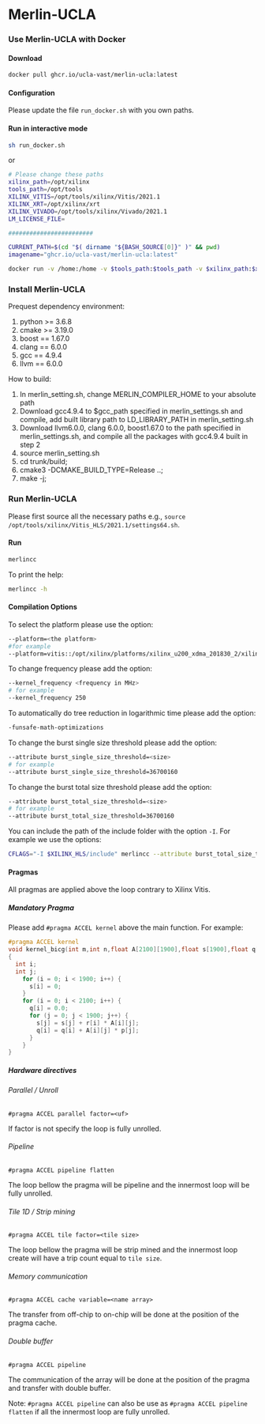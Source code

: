 # Merlin-UCLA

### Use Merlin-UCLA with Docker

#### Download 
```sh
docker pull ghcr.io/ucla-vast/merlin-ucla:latest
```

#### Configuration

Please update the file `run_docker.sh` with you own paths.

#### Run in interactive mode

```sh
sh run_docker.sh
```
or

```sh
# Please change these paths
xilinx_path=/opt/xilinx
tools_path=/opt/tools
XILINX_VITIS=/opt/tools/xilinx/Vitis/2021.1
XILINX_XRT=/opt/xilinx/xrt
XILINX_VIVADO=/opt/tools/xilinx/Vivado/2021.1
LM_LICENSE_FILE=

########################

CURRENT_PATH=$(cd "$( dirname "${BASH_SOURCE[0]}" )" && pwd)
imagename="ghcr.io/ucla-vast/merlin-ucla:latest"

docker run -v /home:/home -v $tools_path:$tools_path -v $xilinx_path:$xilinx_path -e XILINX_VITIS=$XILINX_VITIS -e XILINX_XRT=$XILINX_XRT -e XILINX_VIVADO=$XILINX_VIVADO -e LM_LICENSE_FILE=$LM_LICENSE_FILE -w="$CURRENT_PATH" -it "$imagename"
```

### Install Merlin-UCLA

Prequest dependency environment:
1. python >= 3.6.8
2. cmake >= 3.19.0
3. boost == 1.67.0
4. clang == 6.0.0
5. gcc == 4.9.4
6. llvm == 6.0.0


How to build:
1. In merlin_setting.sh, change MERLIN_COMPILER_HOME to your absolute path
2. Download gcc4.9.4 to $gcc_path specified in merlin_settings.sh and compile, add built library path to LD_LIBRARY_PATH in merlin_setting.sh
3. Download llvm6.0.0, clang 6.0.0, boost1.67.0 to the path specified in merlin_settings.sh, and compile all the packages with gcc4.9.4 built in step 2
4. source merlin_setting.sh
5. cd trunk/build;
6. cmake3 -DCMAKE_BUILD_TYPE=Release ..;
7. make -j;

### Run Merlin-UCLA

Please first source all the necessary paths e.g., `source /opt/tools/xilinx/Vitis_HLS/2021.1/settings64.sh`.

#### Run

```sh
merlincc
```

To print the help:

```sh
merlincc -h
```

#### Compilation Options

To select the platform please use the option:

```sh
--platform=<the platform>
#for example
--platform=vitis::/opt/xilinx/platforms/xilinx_u200_xdma_201830_2/xilinx_u200_xdma_201830_2.xpfm  
```

To change frequency please add the option:

```sh
--kernel_frequency <frequency in MHz>
# for example
--kernel_frequency 250
```

To automatically do tree reduction in logarithmic time please add the option:
```sh
-funsafe-math-optimizations
```

To change the burst single size threshold please add the option:

```sh
--attribute burst_single_size_threshold=<size>
# for example
--attribute burst_single_size_threshold=36700160
```

To change the burst total size threshold please add the option:

```sh
--attribute burst_total_size_threshold=<size>
# for example
--attribute burst_total_size_threshold=36700160
```

You can include the path of the include folder with the option `-I`. For example we use the options:

```sh
CFLAGS="-I $XILINX_HLS/include" merlincc --attribute burst_total_size_threshold=36700160 --attribute burst_single_size_threshold=36700160 --kernel_frequency 250  -funsafe-math-optimizations --platform=vitis::/opt/xilinx/platforms/xilinx_u200_xdma_201830_2/xilinx_u200_xdma_201830_2.xpfm  -I $XILINX_HLS/lnx64/tools/gcc/lib/gcc/x86_64-unknown-linux-gnu/4.6.3/include/ -I $XILINX_HLS/include/ -I /opt/merlin/sources/merlin-compiler/trunk/source-opt/include/apint_include/ -c -o mykernel_merlincc_polyopt --report=estimate
```


#### Pragmas

All pragmas are applied above the loop contrary to Xilinx Vitis.

##### Mandatory Pragma
Please add `#pragma ACCEL kernel` above the main function. For example:

```C
#pragma ACCEL kernel
void kernel_bicg(int m,int n,float A[2100][1900],float s[1900],float q[2100],float p[1900],float r[2100])
{
  int i;
  int j;    
    for (i = 0; i < 1900; i++) {
      s[i] = 0;
    }
    for (i = 0; i < 2100; i++) {
      q[i] = 0.0;
      for (j = 0; j < 1900; j++) {
        s[j] = s[j] + r[i] * A[i][j];
        q[i] = q[i] + A[i][j] * p[j];
      }
    }
}
```

##### Hardware directives

###### Parallel / Unroll

`#pragma ACCEL parallel factor=<uf>`

If factor is not specify the loop is fully unrolled.

###### Pipeline

`#pragma ACCEL pipeline flatten`

The loop bellow the pragma will be pipeline and the innermost loop will be fully unrolled.

###### Tile 1D / Strip mining

`#pragma ACCEL tile factor=<tile size>`

The loop bellow the pragma will be strip mined and the innermost loop create will have a trip count equal to `tile size`.

###### Memory communication

`#pragma ACCEL cache variable=<name array>`

The transfer from off-chip to on-chip will be done at the position of the pragma cache.

###### Double buffer

`#pragma ACCEL pipeline`

The communication of the array will be done at the position of the pragma and transfer with double buffer.

Note: `#pragma ACCEL pipeline` can also be use as `#pragma ACCEL pipeline flatten` if all the innermost loop are fully unrolled.
